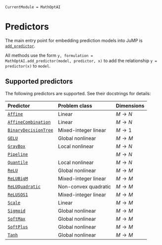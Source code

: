 ```@meta
CurrentModule = MathOptAI
```

# Predictors

The main entry point for embedding prediction models into JuMP is
[`add_predictor`](@ref).

All methods use the form `y, formulation = MathOptAI.add_predictor(model, predictor, x)`
to add the relationship `y = predictor(x)` to `model`.

## Supported predictors

The following predictors are supported. See their docstrings for details:

| Predictor                       | Problem class        | Dimensions        |
| :------------------------------ | :------------------- | :---------------- |
| [`Affine`](@ref)                | Linear               | $M \rightarrow N$ |
| [`AffineCombination`](@ref)     | Linear               | $M \rightarrow N$ |
| [`BinaryDecisionTree`](@ref)    | Mixed-integer linear | $M \rightarrow 1$ |
| [`GELU`](@ref)                  | Global nonlinear     | $M \rightarrow M$ |
| [`GrayBox`](@ref)               | Local nonlinear      | $M \rightarrow N$ |
| [`Pipeline`](@ref)              |                      | $M \rightarrow N$ |
| [`Quantile`](@ref)              | Local nonlinear      | $M \rightarrow N$ |
| [`ReLU`](@ref)                  | Global nonlinear     | $M \rightarrow M$ |
| [`ReLUBigM`](@ref)              | Mixed-integer linear | $M \rightarrow M$ |
| [`ReLUQuadratic`](@ref)         | Non-convex quadratic | $M \rightarrow M$ |
| [`ReLUSOS1`](@ref)              | Mixed-integer linear | $M \rightarrow M$ |
| [`Scale`](@ref)                 | Linear               | $M \rightarrow M$ |
| [`Sigmoid`](@ref)               | Global nonlinear     | $M \rightarrow M$ |
| [`SoftMax`](@ref)               | Global nonlinear     | $M \rightarrow M$ |
| [`SoftPlus`](@ref)              | Global nonlinear     | $M \rightarrow M$ |
| [`Tanh`](@ref)                  | Global nonlinear     | $M \rightarrow M$ |
